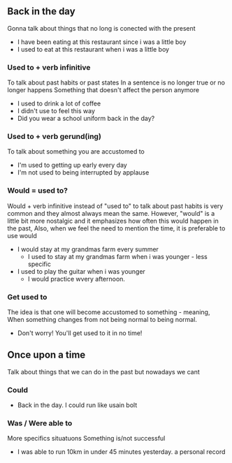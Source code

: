 ## Back in the day
Gonna talk about things that no long is conected with the present

- I have been eating at this restaurant since i was a little boy
- I used to eat at this restaurant when i was a little boy

### Used to + verb infinitive
To talk about past habits or past states
In a sentence is no longer true or no longer happens
Something that doesn't affect the person anymore
- I used to drink a lot of coffee
- I didn't use to feel this way
- Did you wear a school uniform back in the day?

### Used to + verb gerund(ing)
To talk about something you are accustomed to
- I'm used to getting up early every day
- I'm not used to being interrupted by applause

### Would = used to?
Would + verb infinitive instead of "used to" to talk about past habits is very common and they almost always mean the same.
However, "would" is a little bit more nostalgic and it emphasizes how often this would happen in the past, 
Also, when we feel the need to mention the time, it is preferable to use would
- I would stay at my grandmas farm every summer
	- I used to stay at my grandmas farm when i was younger - less specific
- I used to play the guitar when i was younger
	- I would practice wvery afternoon.


### Get used to
The idea is that one will become accustomed to something - meaning,
When something changes from not being normal to being normal.
- Don't worry! You'll get used to it in no time!



## Once upon a time
Talk about things that we can do in the past but nowadays we cant

### Could
- Back in the day. I could run like usain bolt

### Was / Were able to
More specifics situatuons
Something is/not successful
- I was able to run 10km in under 45 minutes yesterday. a personal record
